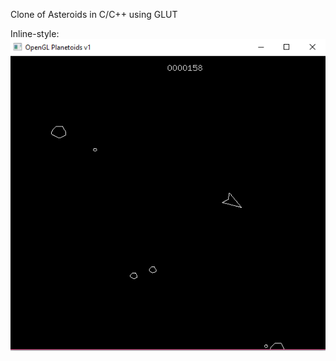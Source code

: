 Clone of Asteroids in C/C++ using GLUT

Inline-style: 
![alt text](https://github.com/wkandek/asteroids/blob/master/asteriods.PNG "Asteroids Screenshot")
